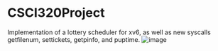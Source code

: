 # CSCI320Project
Implementation of a lottery scheduler for xv6, as well as new syscalls getfilenum, settickets, getpinfo, and puptime.
![image](https://github.com/johnsonj96/CSCI320Project/assets/122479940/2f392d5d-70a6-4d92-b55e-fb8f740abdf1)
